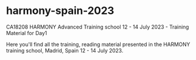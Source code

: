 # harmony-spain-2023
CA18208 HARMONY Advanced Training school 12 - 14 July 2023 - Training Material for Day1

Here you'll find all the training, reading material presented in the HARMONY training school, Madrid, Spain 12 - 14 July 2023.
